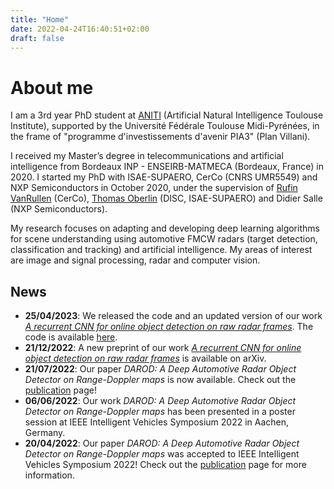 ```yaml
---
title: "Home"
date: 2022-04-24T16:40:51+02:00
draft: false
---
```


# About me


I am a 3rd year PhD student at [ANITI](https://aniti.univ-toulouse.fr/) (Artificial Natural Intelligence Toulouse Institute), supported by the Université Fédérale Toulouse Midi-Pyrénées, in the frame of "programme d'investissements d'avenir PIA3" (Plan Villani). 

I received my Master’s degree in telecommunications and artificial intelligence from Bordeaux INP - ENSEIRB-MATMECA (Bordeaux, France) in 2020. I started my PhD with ISAE-SUPAERO, CerCo (CNRS UMR5549) and NXP Semiconductors in October 2020, under the supervision of [Rufin VanRullen](https://rufinv.github.io/) (CerCo), [Thomas Oberlin](https://pagespro.isae-supaero.fr/thomas-oberlin/?lang=fr) (DISC, ISAE-SUPAERO) and Didier Salle (NXP Semiconductors).

My research focuses on adapting and developing deep learning algorithms for scene understanding using automotive FMCW radars (target detection, classification and tracking) and artificial intelligence. My areas of interest are image and signal processing, radar and computer vision.

## News

- **25/04/2023**: We released the code and an updated version of our work [*A recurrent CNN for online object detection on raw radar frames*](https://arxiv.org/abs/2212.11172v2). The code is available [here](https://github.com/colindecourt/record).
- **21/12/2022**: A new preprint of our work [*A recurrent CNN for online object detection on raw radar frames*](https://arxiv.org/abs/2212.11172v2) is available on arXiv.
- **21/07/2022**: Our paper *DAROD: A Deep Automotive Radar Object Detector on Range-Doppler maps* is now available. Check out the [publication](publications) page!
- **06/06/2022**: Our work *DAROD: A Deep Automotive Radar Object Detector on Range-Doppler maps* has been presented in a poster session at IEEE Intelligent Vehicles Symposium 2022 in Aachen, Germany.
-  **20/04/2022**: Our paper *DAROD: A Deep Automotive Radar Object Detector on Range-Doppler maps* was accepted to IEEE Intelligent Vehicles Symposium 2022! Check out the [publication](publications) page for more information.
